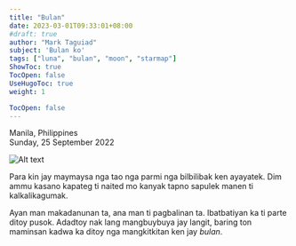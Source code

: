 ```yaml
---
title: "Bulan"
date: 2023-03-01T09:33:01+08:00
#draft: true
author: "Mark Taguiad"
subject: 'Bulan ko'
tags: ["luna", "bulan", "moon", "starmap"]
ShowToc: true
TocOpen: false
UseHugoToc: true
weight: 1

TocOpen: false
---
```



Manila, Philippines\
Sunday, 25 September 2022


![Alt text](https://raw.githubusercontent.com/mcbtaguiad/web-tagsdev-hugo/main/static/images/bulan/starmap.png "starmap")


Para kin jay maymaysa nga tao nga parmi nga bilbilibak ken ayayatek. Dim ammu kasano kapateg ti naited mo kanyak tapno sapulek manen ti kalkalikagumak. 

Ayan man makadanunan ta, ana man ti pagbalinan ta. Ibatbatiyan ka ti parte ditoy pusok. Adadtoy nak lang mangbuybuya jay langit, baring ton maminsan kadwa ka ditoy nga mangkitkitan ken jay *bulan*.


 <!--To that one person who never ceases to astonish me. You have given me the courage to chase my dreams again.
Wherever we end up in the world and whatever we become. Adadtoy nak lang mangbuybuya  --!>
